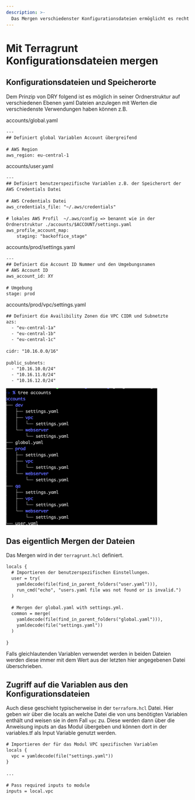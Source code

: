 ```yaml
---
description: >-
  Das Mergen verschiedenster Konfigurationsdateien ermöglicht es recht einfach den Code Dry zu halten.
---
```


# Mit Terragrunt Konfigurationsdateien mergen

## Konfigurationsdateien und Speicherorte

Dem Prinzip von DRY folgend ist es möglich in seiner Ordnerstruktur auf verschiedenen Ebenen yaml Dateien anzulegen mit Werten die verschiedenste Verwendungen haben können z.B.


accounts/global.yaml

```
---
## Definiert global Variablen Account übergreifend

# AWS Region
aws_region: eu-central-1
```


accounts/user.yaml

```
---
## Definiert benutzerspezifische Variablen z.B. der Speicherort der AWS Credentials Datei

# AWS Credentials Datei
aws_credentials_file: "~/.aws/credentials"

# lokales AWS Profil  ~/.aws/config => benannt wie in der Ordnerstruktur ./accounts/$ACCOUNT/settings.yaml
aws_profile_account_map:
    staging: "backoffice_stage"
```    


accounts/prod/settings.yaml

```
---
## Definiert die Account ID Nummer und den Umgebungsnamen
# AWS Account ID
aws_account_id: XY

# Umgebung
stage: prod
```


accounts/prod/vpc/settings.yaml

```
## Definiert die Availibility Zonen die VPC CIDR und Subnetzte
azs:
  - "eu-central-1a"
  - "eu-central-1b"
  - "eu-central-1c"

cidr: "10.16.0.0/16"

public_subnets:
  - "10.16.10.0/24"
  - "10.16.11.0/24"
  - "10.16.12.0/24"
```  

![Konfigurationsdateien mergen](/img/konfigurationsdateien.png "Konfigurationsdateien mergen")


## Das eigentlich Mergen der Dateien
Das Mergen wird in der `terragrunt.hcl` definiert.


```
locals {
  # Importieren der benutzerspezifischen Einstellungen.
  user = try(
    yamldecode(file(find_in_parent_folders("user.yaml"))),
    run_cmd("echo", "users.yaml file was not found or is invalid.")
  )

  # Mergen der global.yaml with settings.yml.
  common = merge(
    yamldecode(file(find_in_parent_folders("global.yaml"))),
    yamldecode(file("settings.yaml"))
  )

}
```


Falls gleichlautenden Variablen verwendet werden in beiden Dateien werden diese immer mit dem Wert aus der letzten hier angegebenen Datei überschrieben.


## Zugriff auf die Variablen aus den Konfigurationsdateien

Auch diese geschieht typischerweise in der `terraform.hcl` Datei. Hier geben wir über die locals an welche Datei die von uns benötigten Variablen enthält und weisen sie in dem Fall `vpc` zu. Diese werden dann über die Anweisung inputs an das Modul übergeben und können dort in der variables.tf als Input Variable genutzt werden.


```
# Importieren der für das Modul VPC spezifischen Variablen
locals {
  vpc = yamldecode(file("settings.yaml"))
}

...

# Pass required inputs to module
inputs = local.vpc
```
